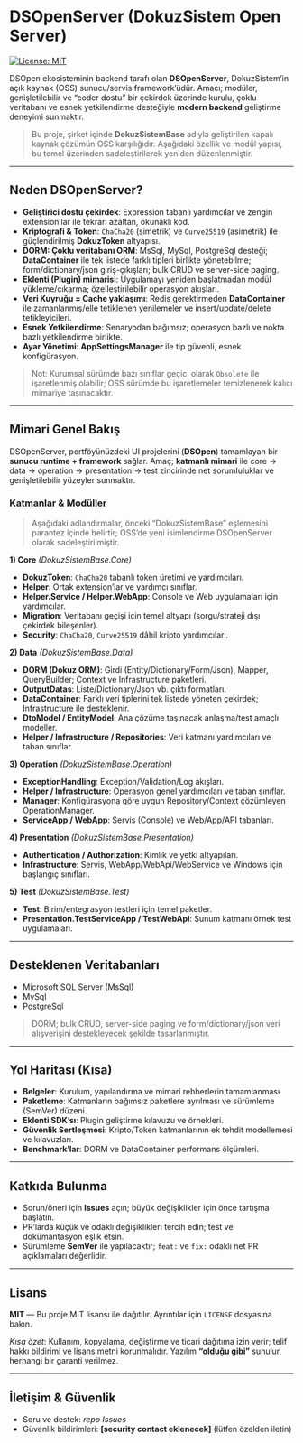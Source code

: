 # DSOpenServer (DokuzSistem Open Server)

[![License: MIT](https://img.shields.io/badge/License-MIT-yellow.svg)](LICENSE)


DSOpen ekosisteminin backend tarafı olan **DSOpenServer**, DokuzSistem’in açık kaynak (OSS) sunucu/servis framework’üdür. Amacı; modüler, genişletilebilir ve “coder dostu” bir çekirdek üzerinde kurulu, çoklu veritabanı ve esnek yetkilendirme desteğiyle **modern backend** geliştirme deneyimi sunmaktır.

> Bu proje, şirket içinde **DokuzSistemBase** adıyla geliştirilen kapalı kaynak çözümün OSS karşılığıdır. Aşağıdaki özellik ve modül yapısı, bu temel üzerinden sadeleştirilerek yeniden düzenlenmiştir.

---

## Neden DSOpenServer?

- **Geliştirici dostu çekirdek**: Expression tabanlı yardımcılar ve zengin extension’lar ile tekrarı azaltan, okunaklı kod.
- **Kriptografi & Token**: `ChaCha20` (simetrik) ve `Curve25519` (asimetrik) ile güçlendirilmiş **DokuzToken** altyapısı.
- **DORM: Çoklu veritabanı ORM**: MsSql, MySql, PostgreSql desteği; **DataContainer** ile tek listede farklı tipleri birlikte yönetebilme; form/dictionary/json giriş-çıkışları; bulk CRUD ve server-side paging.
- **Eklenti (Plugin) mimarisi**: Uygulamayı yeniden başlatmadan modül yükleme/çıkarma; özelleştirilebilir operasyon akışları.
- **Veri Kuyruğu = Cache yaklaşımı**: Redis gerektirmeden **DataContainer** ile zamanlanmış/elle tetiklenen yenilemeler ve insert/update/delete tetikleyicileri.
- **Esnek Yetkilendirme**: Senaryodan bağımsız; operasyon bazlı ve nokta bazlı yetkilendirme birlikte.
- **Ayar Yönetimi**: **AppSettingsManager** ile tip güvenli, esnek konfigürasyon.

> Not: Kurumsal sürümde bazı sınıflar geçici olarak `Obsolete` ile işaretlenmiş olabilir; OSS sürümde bu işaretlemeler temizlenerek kalıcı mimariye taşınacaktır.

---

## Mimari Genel Bakış

DSOpenServer, portföyünüzdeki UI projelerini (**DSOpen**) tamamlayan bir **sunucu runtime + framework** sağlar. Amaç; **katmanlı mimari** ile core → data → operation → presentation → test zincirinde net sorumluluklar ve genişletilebilir yüzeyler sunmaktır.

### Katmanlar & Modüller

> Aşağıdaki adlandırmalar, önceki “DokuzSistemBase” eşlemesini parantez içinde belirtir; OSS’de yeni isimlendirme DSOpenServer olarak sadeleştirilmiştir.

**1) Core**  _(DokuzSistemBase.Core)_
- **DokuzToken**: `ChaCha20` tabanlı token üretimi ve yardımcıları.
- **Helper**: Ortak extension’lar ve yardımcı sınıflar.
- **Helper.Service / Helper.WebApp**: Console ve Web uygulamaları için yardımcılar.
- **Migration**: Veritabanı geçişi için temel altyapı (sorgu/strateji dışı çekirdek bileşenler).
- **Security**: `ChaCha20`, `Curve25519` dâhil kripto yardımcıları.

**2) Data**  _(DokuzSistemBase.Data)_
- **DORM (Dokuz ORM)**: Girdi (Entity/Dictionary/Form/Json), Mapper, QueryBuilder; Context ve Infrastructure paketleri.
- **OutputDatas**: Liste/Dictionary/Json vb. çıktı formatları.
- **DataContainer**: Farklı veri tiplerini tek listede yöneten çekirdek; Infrastructure ile desteklenir.
- **DtoModel / EntityModel**: Ana çözüme taşınacak anlaşma/test amaçlı modeller.
- **Helper / Infrastructure / Repositories**: Veri katmanı yardımcıları ve taban sınıflar.

**3) Operation**  _(DokuzSistemBase.Operation)_
- **ExceptionHandling**: Exception/Validation/Log akışları.
- **Helper / Infrastructure**: Operasyon genel yardımcıları ve taban sınıflar.
- **Manager**: Konfigürasyona göre uygun Repository/Context çözümleyen OperationManager.
- **ServiceApp / WebApp**: Servis (Console) ve Web/App/API tabanları.

**4) Presentation**  _(DokuzSistemBase.Presentation)_
- **Authentication / Authorization**: Kimlik ve yetki altyapıları.
- **Infrastructure**: Servis, WebApp/WebApi/WebService ve Windows için başlangıç sınıfları.

**5) Test**  _(DokuzSistemBase.Test)_
- **Test**: Birim/entegrasyon testleri için temel paketler.
- **Presentation.TestServiceApp / TestWebApi**: Sunum katmanı örnek test uygulamaları.

---

## Desteklenen Veritabanları
- Microsoft SQL Server (MsSql)
- MySql
- PostgreSql

> DORM; bulk CRUD, server-side paging ve form/dictionary/json veri alışverişini destekleyecek şekilde tasarlanmıştır.

---

## Yol Haritası (Kısa)
- **Belgeler**: Kurulum, yapılandırma ve mimari rehberlerin tamamlanması.
- **Paketleme**: Katmanların bağımsız paketlere ayrılması ve sürümleme (SemVer) düzeni.
- **Eklenti SDK’sı**: Plugin geliştirme kılavuzu ve örnekleri.
- **Güvenlik Sertleşmesi**: Kripto/Token katmanlarının ek tehdit modellemesi ve kılavuzları.
- **Benchmark’lar**: DORM ve DataContainer performans ölçümleri.

---

## Katkıda Bulunma
- Sorun/öneri için **Issues** açın; büyük değişiklikler için önce tartışma başlatın.
- PR’larda küçük ve odaklı değişiklikleri tercih edin; test ve dokümantasyon eşlik etsin.
- Sürümleme **SemVer** ile yapılacaktır; `feat:` ve `fix:` odaklı net PR açıklamaları değerlidir.

---

## Lisans
**MIT** — Bu proje MIT lisansı ile dağıtılır. Ayrıntılar için `LICENSE` dosyasına bakın.

*Kısa özet*: Kullanım, kopyalama, değiştirme ve ticari dağıtıma izin verir; telif hakkı bildirimi ve lisans metni korunmalıdır. Yazılım **“olduğu gibi”** sunulur, herhangi bir garanti verilmez.

---

## İletişim & Güvenlik
- Soru ve destek: _repo Issues_
- Güvenlik bildirimleri: **[security contact eklenecek]** (lütfen özelden iletin)

